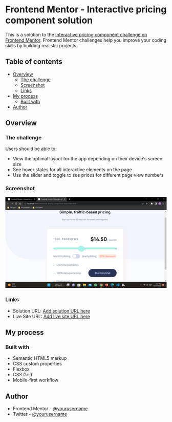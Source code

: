 # Frontend Mentor - Interactive pricing component solution

This is a solution to the [Interactive pricing component challenge on Frontend Mentor](https://www.frontendmentor.io/challenges/interactive-pricing-component-t0m8PIyY8). Frontend Mentor challenges help you improve your coding skills by building realistic projects. 

## Table of contents

- [Overview](#overview)
  - [The challenge](#the-challenge)
  - [Screenshot](#screenshot)
  - [Links](#links)
- [My process](#my-process)
  - [Built with](#built-with)
- [Author](#author)


## Overview

### The challenge

Users should be able to:

- View the optimal layout for the app depending on their device's screen size
- See hover states for all interactive elements on the page
- Use the slider and toggle to see prices for different page view numbers

### Screenshot

![](./design/Screenshot.png)

### Links

- Solution URL: [Add solution URL here](https://github.com/IcyEazy/IcyEazy-interactive-pricing-component.git)
- Live Site URL: [Add live site URL here](https://github.com/IcyEazy/IcyEazy-interactive-pricing-component.git)

## My process

### Built with

- Semantic HTML5 markup
- CSS custom properties
- Flexbox
- CSS Grid
- Mobile-first workflow


## Author

- Frontend Mentor - [@yourusername](https://www.frontendmentor.io/profile/IcyEazy)
- Twitter - [@yourusername](https://www.twitter.com/Ic-Eazy)


